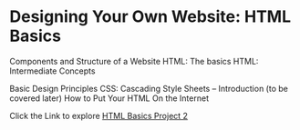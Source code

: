 # Designing Your Own Website:  HTML Basics

Components and Structure of a Website
HTML:  The basics
HTML:  Intermediate Concepts

Basic Design Principles
CSS:  Cascading Style Sheets – Introduction (to be covered later)
How to Put Your HTML On the Internet

Click the Link to explore [HTML Basics Project 2](tiy-daqundamagwood-project2.surge.sh)